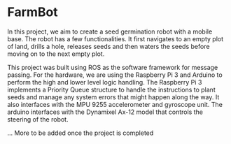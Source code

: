 # FarmBot

In this project, we aim to create a seed germination robot with a mobile base. The robot has a few functionalities. It first navigates
to an empty plot of land, drills a hole, releases seeds and then waters the seeds before moving on to the next empty plot. 

This project was built using ROS as the software framework for message passing. For the hardware, we are using the Raspberry Pi 3 and Arduino
to perform the high and lower level logic handling. The Raspberry Pi 3 implements a Priority Queue structure to handle the instructions to 
plant seeds and manage any system errors that might happen along the way. It also interfaces with the MPU 9255 accelerometer and gyroscope unit.
The arduino interfaces with the Dynamixel Ax-12 model that controls the steering of the robot. 

... More to be added once the project is completed
